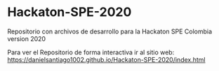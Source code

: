 # Hackaton-SPE-2020
Repositorio con archivos de desarrollo para la Hackaton SPE Colombia version 2020

Para ver el Repositorio de forma interactiva ir al sitio web: https://danielsantiago1002.github.io/Hackaton-SPE-2020/index.html
